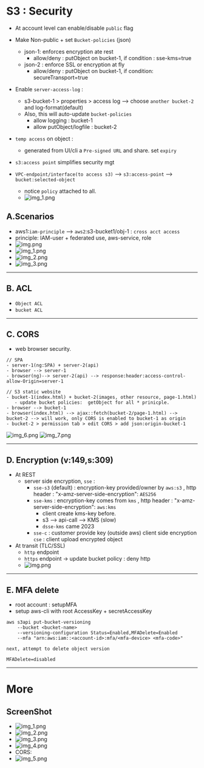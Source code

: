 # S3 : Security
- At account level can enable/disable `public` flag
- Make Non-public + set `Bucket-policies` (json)
  - json-1: enforces encryption ate rest
    - allow/deny : putObject on bucket-1, if condition : sse-kms=true
  - json-2 : enforce SSL or encryption at fly
    - allow/deny : putObject on bucket-1, if condition: secureTransport=true
    
- Enable `server-access-log` :
  - s3-bucket-1 > properties > access log  --> choose `another bucket-2` and log-format(default)
  - Also, this will auto-update `bucket-policies`
    - allow logging : bucket-1
    - allow putObject/logfile : bucket-2
    
- `temp access` on object : 
  - generated from UI/cli a `Pre-signed URL` and share. set `expiry`
  
- `s3:access point` simplifies security mgt

- `VPC-endpoint/interface(to access s3)` --> `s3:access-point` --> `bucket:selected-object` 
  - notice `policy` attached to all.
  - ![img_1.png](../99_img/storage/s3-3/img_100.png)

## A.Scenarios
- aws1:`iam-principle` --> `aws2`:s3-bucket1/obj-1 : `cross acct access`
- principle: IAM-user  + federated use, aws-service, role
- ![img.png](../99_img/storage/s3-1/img.png)
- ![img_1.png](../99_img/storage/s3-1/img_1.png)
- ![img_2.png](../99_img/storage/s3-1/img_2.png)
- ![img_3.png](../99_img/storage/s3-1/img_3.png)

---
## B. ACL
- `Object ACL`
- `bucket ACL`

---
## C. CORS
- web browser security.
```
// SPA
- server-1(ng:SPA) + server-2(api)
- browser --> server-1
- browser(ng)--> server-2(api) --> response:header:access-control-allow-Origin=server-1

// S3 static website
- bucket-1(index.html) + bucket-2(images, other resource, page-1.html)
   - update bucket policies:  getObject for all * prinicple.
- browser --> bucket-1
- browser(index.html) --> ajax::fetch(bucket-2/page-1.html) --> bucket-2 --> will work, only CORS is enabled to bucket-1 as origin 
- bucket-2 > permission tab > edit CORS > add json:origin-bucket-1
```
![img_6.png](../99_img/storage/s3-3/img_6.png)
![img_7.png](../99_img/storage/s3-3/img_7.png)

---
## D. Encryption (v:149,s:309)
- At REST
  - server side encryption, `sse` :
    - `sse-s3` (default) : encryption-key provided/owner by `aws:s3` , http header : "x-amz-server-side-encryption": `AES256`
    - `sse-kms` : encryption-key comes from `kms` ,  http header : "x-amz-server-side-encryption": `aws:kms`
      - client create kms-key before.
      - s3 --> api-call --> KMS (slow)
      - `dsse-kms` came 2023
    - `sse-c` : customer provide key (outside aws)
  client side encryption `cse` : client upload encrypted object
- At transit (TLC/SSL)
  - `http` endpoint
  - `https` endpoint -> update bucket policy : deny http
  - ![img.png](../99_img/storage/s3-3/img.png)

---
## E. MFA delete
- root account  : setupMFA
- setup aws-cli with root AccessKey  + secretAccessKey
```
aws s3api put-bucket-versioning 
    --bucket <bucket-name> 
    --versioning-configuration Status=Enabled,MFADelete=Enabled 
    --mfa "arn:aws:iam::<account-id>:mfa/<mfa-device> <mfa-code>"
    
next, attempt to delete object version

MFADelete=disabled 
```
---
# More
## ScreenShot
- ![img_1.png](../99_img/storage/s3-3/img_1.png)
- ![img_2.png](../99_img/storage/s3-3/img_2.png)
- ![img_3.png](../99_img/storage/s3-3/img_3.png)
- ![img_4.png](../99_img/storage/s3-3/img_4.png)
- CORS:
- ![img_5.png](../99_img/storage/s3-3/img_5.png)